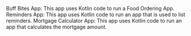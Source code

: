 Buff Bites App: This app uses Kotlin code to run a Food Ordering App.
Reminders App: This app uses Kotlin code to run an app that is used to list reminders.
Mortgage Calculator App: This app uses Kotlin code to run an app that calculates the mortgage amount.
